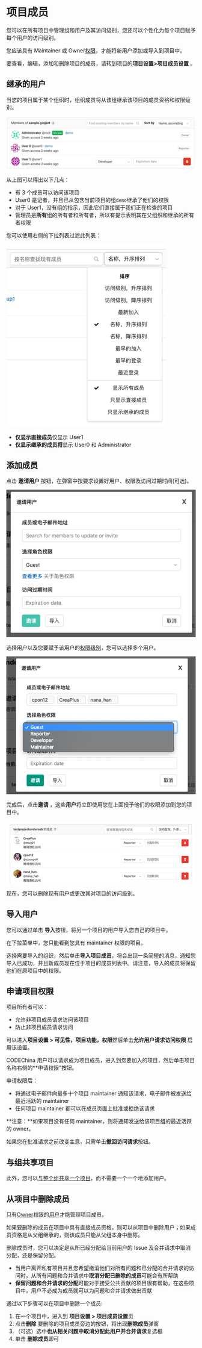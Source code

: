 # 项目成员[](#member "Permalink")

您可以在所有项目中管理组和用户及其访问级别，您还可以个性化为每个项目赋予每个用户的访问级别。

您应该具有 Maintainer 或 Owner[权限](/docs/user/permissions)，才能将新用户添加或导入到项目中。

要查看，编辑，添加和删除项目的成员，请转到项目的**项目设置>项目成员设置** 。

## 继承的用户[](#inherited-membership "Permalink")

当您的项目属于某个组织时，组织成员将从该组继承该项目的成员资格和权限级别。

[![Project members page](/docs/img/project_members.png)](/docs/img/project_members.png)

从上图可以得出以下几点：

*   有 3 个成员可以访问该项目
*   User0 是记者，并且已从包含当前项目的组`demo`继承了他们的权限
*   对于 User1，没有组的指示，因此它们直接属于我们正在检查的项目
*   管理员是**所有**组的所有者和所有者，所以有提示表明其在父组织和继承的所有者权限

您可以使用右侧的下拉列表过滤此列表：

[![Project members filter](/docs/img/project_members_filter_v12_6.png)](/docs/img/project_members_filter_v12_6.png)

*   **仅显示直接成员**仅显示 User1
*   **仅显示继承的成员将**显示 User0 和 Administrator

## 添加成员[](#add-a-user "Permalink")

点击 **邀请用户** 按钮，在弹窗中按要求设置好用户、权限及访问过期时间(可选)。

[![Search for people](/docs/img/add_user_search_people.png)](/docs/img/add_user_search_people.png)

选择用户以及您要赋予该用户的[权限级别](/docs/user/permissions)，您可以选择多个用户。

[![Give user permissions](/docs/img/add_user_give_permissions.png)](/docs/img/add_user_give_permissions.png)

完成后，点击**邀请** ，这些**用户**将立即使用您在上面授予他们的权限添加到您的项目中。

[![List members](/docs/img/add_user_list_members.png)](/docs/img/add_user_list_members.png)

现在，您可以删除现有用户或更改其对项目的访问级别。

## 导入用户[](#import-users-from-another-project "Permalink")

您可以通过单击 **导入**按钮，将另一个项目的用户导入您自己的项目中。

在下拉菜单中，您只能看到您具有 maintainer 权限的项目。

选择需要导入的组织，然后单击**导入项目成员**，将会出现一条简短的消息，通知您导入已成功，并且新成员现在位于项目的成员列表中。请注意，导入的成员将保留他们在原项目中的权限。

## 申请项目权限[](#project-membership-and-requesting-access "Permalink")

项目所有者可以：

*   允许非项目成员请求访问该项目
*   防止非项目成员请求访问

可以进入**项目设置 > 可见性，项目功能，权限**然后单击**允许用户请求访问权限** 启用该设置。

CODEChina 用户可以请求成为项目成员，进入到您要加入的项目，然后单击项目名称右侧的**申请权限"按钮。

申请权限后：

*   将通过电子邮件向最多十个项目 maintainer 通知该请求，电子邮件被发送给最近活跃的 maintainer
*   任何项目 maintainer 都可以在成员页面上批准或拒绝该请求

**注意：**如果项目没有任何 maintainer，则将通知发送给该项目组的最近活跃的 owner。

如果您在批准请求之前改变主意，只需单击**撤回访问请求**按钮。

## 与组共享项目[](#share-project-with-group "Permalink")

此外，您可以[与整个组共享一个项目](/docs/user/project/member/share)，而不需要一个一个地添加用户。

## 从项目中删除成员[](#remove-a-member-from-the-project "Permalink")

只有[Owner](/docs/user/permissions#组织成员权限)权限的[用户](/docs/user/permissions#组织成员权限)才能管理项目成员。

如果要删除的成员在项目中具有直接成员资格，则可以从项目中删除用户；如果成员资格是从父组继承的，则该成员只能从父组本身中删除。

删除成员时，您可以决定是从所已经分配给当前用户的 Issue 及合并请求中取消分配，还是保留分配。

*   当用户离开私有项目并且您希望撤消他们对所有问题和已分配的合并请求的访问时，从所有问题和合并请求中**取消分配已删除的成员**可能会有所帮助
*   **保留问题和合并请求的分配**可能对于接受公共贡献的项目很有帮助，在这些项目中，用户不必成为成员就可以为问题和合并请求做出贡献

通过以下步骤可以在项目中删除一个成员:

1.  在一个项目中，进入到 **项目设置 > 项目成员设置**页
2.  点击**删除** 要删除的项目成员旁边的按钮，将出现**删除成员**弹窗
3.  （可选）选中**也从相关问题中取消分配此用户并合并请求**复选框
4.  单击 **删除成员**即可